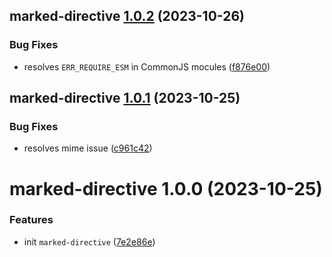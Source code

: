## marked-directive [1.0.2](https://github.com/bent10/marked-extensions/compare/marked-directive@1.0.1...marked-directive@1.0.2) (2023-10-26)


### Bug Fixes

* resolves `ERR_REQUIRE_ESM` in CommonJS mocules ([f876e00](https://github.com/bent10/marked-extensions/commit/f876e00dcd08969cf1489b7fc23c29a7e2e67d96))

## marked-directive [1.0.1](https://github.com/bent10/marked-extensions/compare/marked-directive@1.0.0...marked-directive@1.0.1) (2023-10-25)


### Bug Fixes

* resolves mime issue ([c961c42](https://github.com/bent10/marked-extensions/commit/c961c429d3b3da5f83181dd660f185ca68fa1428))

# marked-directive 1.0.0 (2023-10-25)


### Features

* init `marked-directive` ([7e2e86e](https://github.com/bent10/marked-extensions/commit/7e2e86ec62db30c66c59c9be0bae081006300e79))
